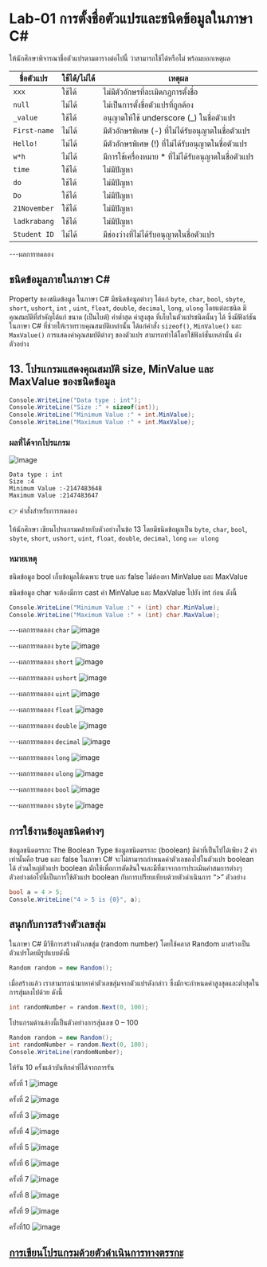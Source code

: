 # Lab-01 การตั้งชื่อตัวแปรและชนิดข้อมูลในภาษา C\#


 ให้นักศึกษาพิจารณาชื่อตัวแปรตามตารางต่อไปนี้ ว่าสามารถใช้ได้หรือไม่ พร้อมบอกเหตุผล

| ชื่อตัวแปร | ใช้ได้/ไม่ได้ | เหตุผล|
|--|--|--|
 `xxx`     | ใช้ได้ | ไม่มีตัวอักษรที่ละเมิดกฎการตั้งชื่อ            |
| `null`    | ไม่ได้ | ไม่เป็นการตั้งชื่อตัวแปรที่ถูกต้อง             |
| `_value`  | ใช้ได้ | อนุญาตให้ใช้ underscore (_) ในชื่อตัวแปร  |
| `First-name`| ไม่ได้ | มีตัวอักษรพิเศษ (-) ที่ไม่ได้รับอนุญาตในชื่อตัวแปร |
| `Hello!` |    ไม่ได้ | มีตัวอักษรพิเศษ (!) ที่ไม่ได้รับอนุญาตในชื่อตัวแปร |
| `w*h` |    ไม่ได้    | มีการใช้เครื่องหมาย * ที่ไม่ได้รับอนุญาตในชื่อตัวแปร |
| `time` |   ใช้ได้    | ไม่มีปัญหา     |
| `do` |    ใช้ได้   | ไม่มีปัญหา       |
| `Do` |  ใช้ได้     | ไม่มีปัญหา  |
| `21November`| 	ใช้ได้ | ไม่มีปัญหา   |
| `ladkrabang`| ใช้ได้   | ไม่มีปัญหา |
| `Student ID`| ไม่ได้   | มีช่องว่างที่ไม่ได้รับอนุญาตในชื่อตัวแปร |

---ผลการทดลอง


## ชนิดข้อมูลภายในภาษา C\#

Property ของชนิดข้อมูล ในภาษา C# มีชนิดข้อมูลต่างๆ ได้แก่ `byte`, `char`, `bool`, `sbyte`, `short`, `ushort`, `int` , `uint`, `float`, `double`, `decimal`, `long`, `ulong` โดยแต่ละชนิด มีคุณสมบัติที่สำคัญได้แก่ ขนาด (เป็นไบต์) ค่าต่ำสุด ค่าสูงสุด ที่เก็บในตัวแปรชนิดนั้นๆ ได้ ซึ่งมีฟังก์ชันในภาษา C# ที่ช่วยให้เราทราบคุณสมบัติเหล่านั้น ได้แก่คำสั่ง `sizeof()`, `MinValue()` และ `MaxValue()` การแสดงค่าคุณสมบัติต่างๆ ของตัวแปร สามารถทำได้โดยใช้ฟังก์ชั่นเหล่านั้น ดังตัวอย่าง

## 13. โปรแกรมแสดงคุณสมบัติ size, MinValue และ MaxValue ของชนิดข้อมูล

```csharp
Console.WriteLine("Data type : int");
Console.WriteLine("Size :" + sizeof(int));
Console.WriteLine("Minimum Value :" + int.MinValue);
Console.WriteLine("Maximum Value :" + int.MaxValue);
```

### ผลที่ได้จากโปรแกรม
![image](https://github.com/ThanchiraCharakhon099/03376836-OOP-2566-Lab-01/assets/144195708/0ae2be9a-63df-4159-89ae-c7c4ec73b192)

```text
Data type : int
Size :4
Minimum Value :-2147483648
Maximum Value :2147483647
```

👉 คำสั่งสำหรับการทดลอง  

ให้นักศึกษา เขียนโปรแกรมคล้ายกับตัวอย่างในข้อ 13 โดยมีชนิดข้อมูลเป็น `byte`, `char`, `bool`, `sbyte`, `short`, `ushort`, `uint`, `float`, `double`, `decimal`, `long` `และ ulong`  

### หมายเหตุ

ชนิดข้อมูล bool เก็บข้อมูลได้เฉพาะ true และ false ไม่ต้องหา MinValue และ MaxValue

ชนิดข้อมูล char จะต้องมีการ cast ค่า MinValue และ MaxValue ไปยัง int ก่อน ดังนี้

```csharp
Console.WriteLine("Minimum Value :" + (int) char.MinValue);
Console.WriteLine("Maximum Value :" + (int) char.MaxValue);
```
---ผลการทดลอง `char`
![image](https://github.com/ThanchiraCharakhon099/03376836-OOP-2566-Lab-01/assets/144195708/8dc1086a-891d-4349-acb4-0c25920b254d)


---ผลการทดลอง `byte`
![image](https://github.com/ThanchiraCharakhon099/03376836-OOP-2566-Lab-01/assets/144195708/ed92fa36-6af7-46a8-bfc1-a3b44d943b3f)


---ผลการทดลอง `short`
 ![image](https://github.com/ThanchiraCharakhon099/03376836-OOP-2566-Lab-01/assets/144195708/7c90f656-b83f-4f77-bda8-107f105eedba)


---ผลการทดลอง `ushort`
![image](https://github.com/ThanchiraCharakhon099/03376836-OOP-2566-Lab-01/assets/144195708/bd50a29f-7ffb-4e95-8da7-b60d29b1cac2)


---ผลการทดลอง `uint`
![image](https://github.com/ThanchiraCharakhon099/03376836-OOP-2566-Lab-01/assets/144195708/8dfdc89b-a95a-475f-ad24-9d2dcc403e2b)


 

---ผลการทดลอง `float`
![image](https://github.com/ThanchiraCharakhon099/03376836-OOP-2566-Lab-01/assets/144195708/a2b7a48f-36ca-47bd-9180-a751f8f9378d)

 

---ผลการทดลอง `double`
![image](https://github.com/ThanchiraCharakhon099/03376836-OOP-2566-Lab-01/assets/144195708/79bdc1f7-4dc0-45ce-b068-06583f55370d)

 
---ผลการทดลอง `decimal`
![image](https://github.com/ThanchiraCharakhon099/03376836-OOP-2566-Lab-01/assets/144195708/5ba8a56f-8f3f-4407-8f26-704e22f2e76c)

 
---ผลการทดลอง `long`
![image](https://github.com/ThanchiraCharakhon099/03376836-OOP-2566-Lab-01/assets/144195708/2291d9f9-4915-4709-9ab8-b54df764ddf0)



---ผลการทดลอง `ulong`
![image](https://github.com/ThanchiraCharakhon099/03376836-OOP-2566-Lab-01/assets/144195708/33161fd0-b476-4292-a47d-a112ef143af7)



---ผลการทดลอง `bool`
![image](https://github.com/ThanchiraCharakhon099/03376836-OOP-2566-Lab-01/assets/144195708/7b7e6eef-52d9-48f8-9266-7dae0012a7a4)


---ผลการทดลอง `sbyte`
![image](https://github.com/ThanchiraCharakhon099/03376836-OOP-2566-Lab-01/assets/144195708/9ba09ce2-7ed1-4c8c-9348-aa88d3c37af1)



## การใช้งานข้อมูลชนิดต่างๆ

ข้อมูลชนิดตรรกะ The Boolean Type
ข้อมูลชนิดตรรกะ (boolean) มีค่าที่เป็นไปได้เพียง 2 ค่าเท่านั้นคือ true และ false ในภาษา C# จะไม่สามารถกำหนดค่าตัวเลขลงไปในตัวแปร boolean ได้ ส่วนใหญ่ตัวแปร boolean มักใช้เพื่อการตัดสินใจและมีที่มาจากการประเมินค่าสมการต่างๆ ตัวอย่างต่อไปนี้เป็นการใช้ตัวแปร boolean กับการเปรียบเทียบด้วยตัวดำเนินการ “>”
ตัวอย่าง

```csharp
bool a = 4 > 5;
Console.WriteLine("4 > 5 is {0}", a);
```

## สนุกกับการสร้างตัวเลขสุ่ม

ในภาษา C# มีวิธีการสร้างตัวเลขสุ่ม (random number) โดยใช้คลาส Random มาสร้างเป็นตัวแปรโดยมีรูปแบบดังนี้

```csharp
Random random = new Random();
```

เมื่อสร้างแล้ว เราสามารถนำมาหาค่าตัวเลขสุ่มจากตัวแปรดังกล่าว ซึ่งมักจะกำหนดค่าสูงสุดและต่ำสุดในการสุ่มลงไปด้วย ดังนี้

```csharp
int randomNumber = random.Next(0, 100);
```

โปรแกรมด้านล่างนี้เป็นตัวอย่างการสุ่มเลข 0 – 100

```csharp
Random random = new Random();
int randomNumber = random.Next(0, 100);
Console.WriteLine(randomNumber);
```
 
ให้รัน 10 ครั้งแล้วบันทึกค่าที่ได้จากการรัน

ครั้งที่ 1
![image](https://github.com/ThanchiraCharakhon099/03376836-OOP-2566-Lab-01/assets/144195708/734df6a1-8b0a-4da3-8d93-2197d27849bb)

ครั้งที่ 2
![image](https://github.com/ThanchiraCharakhon099/03376836-OOP-2566-Lab-01/assets/144195708/455e525a-a343-408c-9915-9f8893e16e1c)

ครั้งที่ 3 
![image](https://github.com/ThanchiraCharakhon099/03376836-OOP-2566-Lab-01/assets/144195708/2598a23a-9c81-4685-b334-6d7218bf2d82)

ครั้งที่ 4
![image](https://github.com/ThanchiraCharakhon099/03376836-OOP-2566-Lab-01/assets/144195708/5e0aecc5-daf6-4b17-b870-bc6a1479ae41)

ครั้งที่ 5
![image](https://github.com/ThanchiraCharakhon099/03376836-OOP-2566-Lab-01/assets/144195708/4c89dbc3-47f3-4bfd-b6d2-13ae37c804ab)

ครั้งที่ 6
![image](https://github.com/ThanchiraCharakhon099/03376836-OOP-2566-Lab-01/assets/144195708/f5fa1e11-3295-43a6-91fb-3f0ec46b598c)

ครั้งที่ 7
![image](https://github.com/ThanchiraCharakhon099/03376836-OOP-2566-Lab-01/assets/144195708/175a6f7f-7818-44cd-98d6-2f7182a6f7ef)

ครั้งที่ 8
![image](https://github.com/ThanchiraCharakhon099/03376836-OOP-2566-Lab-01/assets/144195708/566f78d2-4cbf-4f43-b2a4-35ae2141bcd9)

ครั้งที่ 9
![image](https://github.com/ThanchiraCharakhon099/03376836-OOP-2566-Lab-01/assets/144195708/3664fd4c-9bea-4b9a-9752-c13e0d7214b6)

ครั้งที่10
![image](https://github.com/ThanchiraCharakhon099/03376836-OOP-2566-Lab-01/assets/144195708/00b9b177-72d8-4c3b-b18f-bbc978603a99)




## [การเขียนโปรแกรมด้วยตัวดำเนินการทางตรรกะ](./Lab-01-part-14.md)
